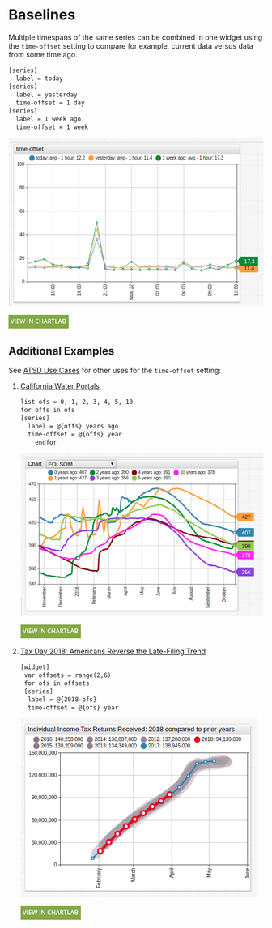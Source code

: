 # Baselines

Multiple timespans of the same series can be combined in one widget using the `time-offset` setting to compare for example, current data versus data from some time ago.

```ls
[series]
  label = today
[series]
  label = yesterday
  time-offset = 1 day
[series]
  label = 1 week ago
  time-offset = 1 week
```

![](./images/time-offset-1.png)

[![](../images/button.png)](https://apps.axibase.com/chartlab/e7e3938d)

## Additional Examples

See [ATSD Use Cases](https://axibase.com/use-cases/) for other uses for the `time-offset` setting:

1. [California Water Portals](https://axibase.com/use-cases/chart-of-the-day/water-portal/)

    ```ls
    list ofs = 0, 1, 2, 3, 4, 5, 10
    for offs in ofs
    [series]
      label = @{offs} years ago
      time-offset = @{offs} year
        endfor
    ```

    ![](./images/time-offset-2.png)

    [![](../images/button.png)](https://apps.axibase.com/chartlab/002d531e#)

1. [Tax Day 2018: Americans Reverse the Late-Filing Trend](https://axibase.com/use-cases/research/irs-tax-filings/)

    ```ls
    [widget]
     var offsets = range(2,6)
     for ofs in offsets
     [series]
      label = @{2018-ofs}
      time-offset = @{ofs} year
    ```

    ![](./images/time-offset-3.png)

    [![](../images/button.png)](https://apps.axibase.com/chartlab/fd986f58)
